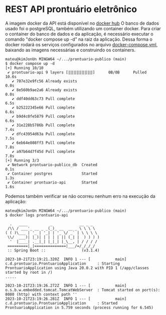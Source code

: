 # REST API prontuário eletrônico
A imagem docker da API está disponível no [docker hub](https://hub.docker.com/repository/docker/mateus314/prontuario-api/general)
O banco de dados usado foi o postgreSQL, também utilizando um container docker.
Para criar o container do banco de dados e da aplicação, é necessário executar o comando "docker compose up -d" 
na raiz da aplicação.
Dessa forma o docker rodará os serviços configurados no arquivo [docker-compose.yml](docker-compose.yml), baixando as imagens necessárias e construindo os containers.

``` 
mateu@kimJonUn MINGW64 ~/.../prontuario-publico (main)
$ docker compose up -d
[+] Running 10/10
 ✔ prontuario-api 9 layers [⣿⣿⣿⣿⣿⣿⣿⣿⣿]      0B/0B      Pulled                                                                                                                 10.6s 
   ✔ 707e32e9fc56 Already exists                                                                                                                                               0.0s 
   ✔ 8e560b9ae2a6 Already exists                                                                                                                                               0.0s 
   ✔ ddf40dd63c73 Pull complete                                                                                                                                                6.5s 
   ✔ b25222345e66 Pull complete                                                                                                                                                6.6s 
   ✔ b9d4c0fe5879 Pull complete                                                                                                                                                6.6s 
   ✔ 31e228b5786b Pull complete                                                                                                                                                7.4s 
   ✔ dfc43954d63a Pull complete                                                                                                                                                7.5s 
   ✔ 6eb64e808ff3 Pull complete                                                                                                                                                7.8s 
   ✔ a97b64d7f45d Pull complete                                                                                                                                                7.8s 
[+] Running 3/3
 ✔ Network prontuario-publico_db  Created                                                                                                                                      0.1s 
 ✔ Container postgres             Started                                                                                                                                      1.3s 
 ✔ Container prontuario-api       Started                                                                                                                                      1.6s 
```

Podemos também verificar se não ocorreu nenhum erro na execução da aplicação:
```
mateu@kimJonUn MINGW64 ~/.../prontuario-publico (main)
$ docker logs prontuario-api

  .   ____          _            __ _ _
 /\\ / ___'_ __ _ _(_)_ __  __ _ \ \ \ \
( ( )\___ | '_ | '_| | '_ \/ _` | \ \ \ \
 \\/  ___)| |_)| | | | | || (_| |  ) ) ) )
  '  |____| .__|_| |_|_| |_\__, | / / / /
 =========|_|==============|___/=/_/_/_/
 :: Spring Boot ::                (v3.1.4)

2023-10-21T23:19:21.320Z  INFO 1 --- [           main] c.d.prontuario.ProntuarioApplication     : Starting ProntuarioApplication using Java 20.0.2 with PID 1 (/app/classes started by root in /)
.....

2023-10-21T23:19:26.272Z  INFO 1 --- [           main] o.s.b.w.embedded.tomcat.TomcatWebServer  : Tomcat started on port(s): 8080 (http) with context path ''
2023-10-21T23:19:26.281Z  INFO 1 --- [           main] c.d.prontuario.ProntuarioApplication     : Started ProntuarioApplication in 5.759 seconds (process running for 6.545)  
```



